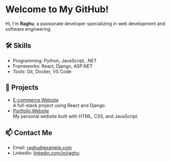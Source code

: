 # Welcome to My GitHub!
Hi, I'm **Raghu**, a passionate developer specializing in web development and software engineering.

## 🛠️ Skills
- Programming: Python, JavaScript, .NET
- Frameworks: React, Django, ASP.NET
- Tools: Git, Docker, VS Code

## 🌟 Projects
- [E-commerce Website](https://github.com/raghu4033/ecommerce-project)  
  A full-stack project using React and Django.
- [Portfolio Website](https://github.com/raghu4033/portfolio)  
  My personal website built with HTML, CSS, and JavaScript.

## 📫 Contact Me
- Email: raghu@example.com
- LinkedIn: [linkedin.com/in/raghu](https://linkedin.com/in/raghu)
